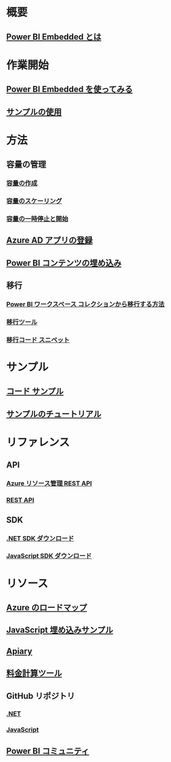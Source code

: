 # 概要
## [Power BI Embedded とは](what-is-power-bi-embedded.md)

# 作業開始
## [Power BI Embedded を使ってみる](get-started.md)
## [サンプルの使用](https://powerbi.microsoft.com/documentation/powerbi-developer-embed-sample-app-owns-data/)

# 方法
## 容量の管理
### [容量の作成](create-capacity.md)
### [容量のスケーリング](scale-capacity.md)
### [容量の一時停止と開始](pause-start.md)
## [Azure AD アプリの登録](https://powerbi.microsoft.com/documentation/powerbi-developer-register-app/)
## [Power BI コンテンツの埋め込み](https://powerbi.microsoft.com/documentation/powerbi-developer-embedding-content/)

## 移行
### [Power BI ワークスペース コレクションから移行する方法](migrate-from-power-bi-workspace-collections.md)
### [移行ツール](migrate-tool.md)
### [移行コード スニペット](migrate-code-snippets.md)

# サンプル
## [コード サンプル](https://github.com/Microsoft/PowerBI-Developer-Samples)
## [サンプルのチュートリアル](https://powerbi.microsoft.com/documentation/powerbi-developer-embed-sample-app-owns-data/)

# リファレンス
## API
### [Azure リソース管理 REST API](/rest/api/powerbiembedded/)
### [REST API](https://msdn.microsoft.com/en-us/library/mt147898.aspx)
## SDK
### [.NET SDK ダウンロード](https://www.nuget.org/packages/Microsoft.PowerBI.Api/)
### [JavaScript SDK ダウンロード](https://www.nuget.org/packages/Microsoft.PowerBI.JavaScript/)

# リソース
## [Azure のロードマップ](https://azure.microsoft.com/roadmap/?category=intelligence-analytics)
## [JavaScript 埋め込みサンプル](https://microsoft.github.io/PowerBI-JavaScript/demo/)
## [Apiary](http://docs.powerbi.apiary.io/)
## [料金計算ツール](https://azure.microsoft.com/pricing/calculator/)
## GitHub リポジトリ
### [.NET](https://github.com/Microsoft/PowerBI-CSharp)
### [JavaScript](https://github.com/Microsoft/PowerBI-JavaScript)
## [Power BI コミュニティ](http://community.powerbi.com/t5/Developer/bd-p/Developer)

